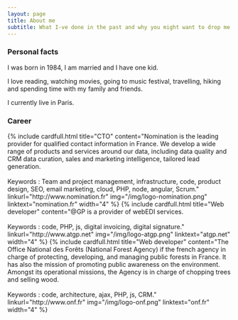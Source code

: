 ```yaml
---
layout: page
title: About me
subtitle: What I-ve done in the past and why you might want to drop me a line
---
```

### Personal facts

I was born in 1984, I am married and I have one kid. 

I love reading, watching movies, going to music festival, travelling, hiking and spending time with my family and friends.

I currently live in Paris. 

### Career

<div class="row">
	{% include cardfull.html title="CTO" content="Nomination is the leading provider for qualified contact information in France. We develop a wide range of products and services around our data, including data quality and CRM data curation, sales and marketing intelligence, tailored lead generation.<br/><br/>Keywords : Team and project management, infrastructure, code, product design, SEO, email marketing, cloud, PHP, node, angular, Scrum." linkurl="http://www.nomination.fr" img="/img/logo-nomination.png" linktext="nomination.fr" width="4" %}
	{% include cardfull.html title="Web developer" content="@GP is a provider of webEDI services.<br/><br/>Keywords : code, PHP, js, digital invoicing, digital signature." linkurl="http://www.atgp.net" img="/img/logo-atgp.png" linktext="atgp.net" width="4" %}
	{% include cardfull.html title="Web developer" content="The Office National des Forêts (National Forest Agency) if the french agency in charge of protecting, developing, and managing public forests in France. It has also the mission of promoting public awareness on the environment. Amongst its operational missions, the Agency is in charge of chopping trees and selling wood.<br/><br/>Keywords : code, architecture, ajax, PHP, js, CRM." linkurl="http://www.onf.fr" img="/img/logo-onf.png" linktext="onf.fr" width="4" %}
</div>
